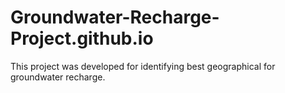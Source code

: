# Groundwater-Recharge-Project.github.io
This project was developed for identifying best geographical for groundwater recharge.
